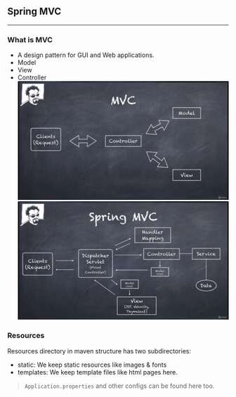 ## Spring MVC
***
### What is MVC
* A design pattern for GUI and Web applications.
* Model
* View
* Controller
![MVC](../../pics/MVC.png)
![spring MVC](../../pics/springmvc.png)

### Resources
Resources directory in maven structure has two 
subdirectories:
* static: We keep static resources like images & fonts
* templates: We keep template files like html pages here.

>`Application.properties` and other configs can be found here too.

